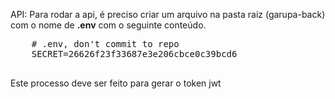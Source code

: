 API:
  Para rodar a api, é preciso criar um arquivo na pasta raiz (garupa-back) com o nome de <b>.env</b> com o seguinte conteúdo.
  <pre>
    # .env, don't commit to repo
    SECRET=26626f23f33687e3e206cbce0c39bcd6
  </pre>
  Este processo deve ser feito para gerar o token jwt